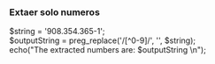 ### Extaer solo numeros
$string = '908.354.365-1';<br>
$outputString = preg_replace('/[^0-9]/', '', $string);<br>
echo("The extracted numbers are: $outputString \n");
